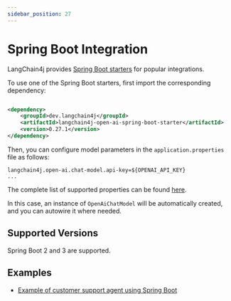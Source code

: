 ```yaml
---
sidebar_position: 27
---
```


# Spring Boot Integration

LangChain4j provides [Spring Boot starters](https://github.com/langchain4j/langchain4j-spring) for popular integrations.

To use one of the Spring Boot starters, first import the corresponding dependency:

```xml

<dependency>
    <groupId>dev.langchain4j</groupId>
    <artifactId>langchain4j-open-ai-spring-boot-starter</artifactId>
    <version>0.27.1</version>
</dependency>
```

Then, you can configure model parameters in the `application.properties` file as follows:

```
langchain4j.open-ai.chat-model.api-key=${OPENAI_API_KEY}
...
```

The complete list of supported properties can be found
[here](https://github.com/langchain4j/langchain4j-spring/blob/main/langchain4j-open-ai-spring-boot-starter/src/main/java/dev/langchain4j/openai/spring/AutoConfig.java).

In this case, an instance of `OpenAiChatModel` will be automatically created,
and you can autowire it where needed.

## Supported Versions

Spring Boot 2 and 3 are supported.

## Examples
- [Example of customer support agent using Spring Boot](https://github.com/langchain4j/langchain4j-examples/blob/main/spring-boot-example/src/test/java/dev/example/CustomerSupportApplicationTest.java)
